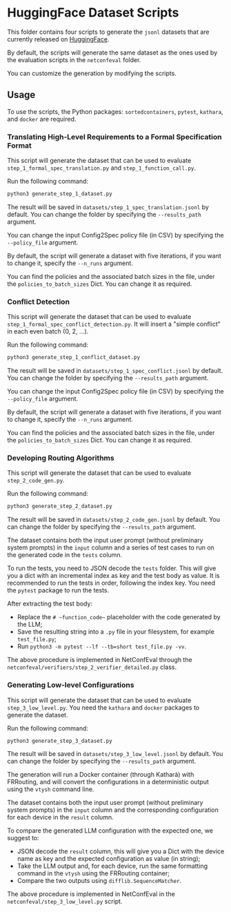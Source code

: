 # HuggingFace Dataset Scripts
This folder contains four scripts to generate the `jsonl` datasets that are currently released on [HuggingFace](https://huggingface.co/datasets/cjwangee/NetConfEval).

By default, the scripts will generate the same dataset as the ones used by the evaluation scripts in the `netconfeval` folder.

You can customize the generation by modifying the scripts.

## Usage
To use the scripts, the Python packages: `sortedcontainers`, `pytest`, `kathara`, and `docker` are required.

### Translating High-Level Requirements to a Formal Specification Format
This script will generate the dataset that can be used to evaluate `step_1_formal_spec_translation.py` and `step_1_function_call.py`.

Run the following command:
```bash
python3 generate_step_1_dataset.py 
```

The result will be saved in `datasets/step_1_spec_translation.jsonl` by default. You can change the folder by specifying the `--results_path` argument.

You can change the input Config2Spec policy file (in CSV) by specifying the `--policy_file` argument.

By default, the script will generate a dataset with five iterations, if you want to change it, specify the `--n_runs` argument.

You can find the policies and the associated batch sizes in the file, under the `policies_to_batch_sizes` Dict. You can change it as required.

### Conflict Detection
This script will generate the dataset that can be used to evaluate `step_1_formal_spec_conflict_detection.py`.
It will insert a "simple conflict" in each even batch (0, 2, ...).

Run the following command:
```bash
python3 generate_step_1_conflict_dataset.py 
```

The result will be saved in `datasets/step_1_spec_conflict.jsonl` by default. You can change the folder by specifying the `--results_path` argument.

You can change the input Config2Spec policy file (in CSV) by specifying the `--policy_file` argument.

By default, the script will generate a dataset with five iterations, if you want to change it, specify the `--n_runs` argument.

You can find the policies and the associated batch sizes in the file, under the `policies_to_batch_sizes` Dict. You can change it as required.


### Developing Routing Algorithms
This script will generate the dataset that can be used to evaluate `step_2_code_gen.py`.

Run the following command:
```bash
python3 generate_step_2_dataset.py
```

The result will be saved in `datasets/step_2_code_gen.jsonl` by default. You can change the folder by specifying the `--results_path` argument.

The dataset contains both the input user prompt (without preliminary system prompts) in the `input` column and a series of test cases to run on the generated code in the `tests` column.

To run the tests, you need to JSON decode the `tests` folder. This will give you a dict with an incremental index as key and the test body as value.
It is recommended to run the tests in order, following the index key. You need the `pytest` package to run the tests. 

After extracting the test body:
- Replace the `# ~function_code~` placeholder with the code generated by the LLM;
- Save the resulting string into a `.py` file in your filesystem, for example `test_file.py`;
- Run `python3 -m pytest --lf --tb=short test_file.py -vv`.

The above procedure is implemented in NetConfEval through the `netconfeval/verifiers/step_2_verifier_detailed.py` class.

### Generating Low-level Configurations
This script will generate the dataset that can be used to evaluate `step_3_low_level.py`.
You need the `kathara` and `docker` packages to generate the dataset.

Run the following command:
```bash
python3 generate_step_3_dataset.py
```

The result will be saved in `datasets/step_3_low_level.jsonl` by default. You can change the folder by specifying the `--results_path` argument.

The generation will run a Docker container (through Kathará) with FRRouting, and will convert the configurations in a deterministic output using the `vtysh` command line.

The dataset contains both the input user prompt (without preliminary system prompts) in the `input` column and the corresponding configuration for each device in the `result` column.

To compare the generated LLM configuration with the expected one, we suggest to:
- JSON decode the `result` column, this will give you a Dict with the device name as key and the expected configuration as value (in string);
- Take the LLM output and, for each device, run the same formatting command in the `vtysh` using the FRRouting container;
- Compare the two outputs using `difflib.SequenceMatcher`.

The above procedure is implemented in NetConfEval in the `netconfeval/step_3_low_level.py` script.
